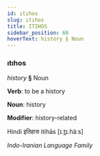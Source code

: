 ```yaml
---
id: ıtıhos
slug: ıtıhos
title: ITIHOS
sidebar_position: 60
hoverText: history § Noun
---
```


### ıtıhos

*history* **§** Noun

**Verb**: to be a history

**Noun**: history

**Modifier**: history-related

Hindi इतिहास itihās [ɪ.t̪ɪ.ɦäːs]

*Indo-Iranian Language Family*